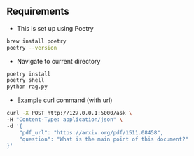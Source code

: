 ## Requirements
* This is set up using Poetry 
```bash
brew install poetry
poetry --version

```
* Navigate to current directory

```bash 
poetry install
poetry shell
python rag.py
```
* Example curl command (with url)

```bash
curl -X POST http://127.0.0.1:5000/ask \
-H "Content-Type: application/json" \
-d '{                                              
    "pdf_url": "https://arxiv.org/pdf/1511.08458",
    "question": "What is the main point of this document?"
}'
```